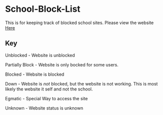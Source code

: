 # School-Block-List

This is for keeping track of blocked school sites. Please view the website [Here](https://techitallservices.github.io/School-Block-List/)

## Key

Unblocked - Website is unblocked

Partially Block - Website is only bocked for some users.

Blocked - Website is blocked

Down - Website is *not* blocked, but the website is not working. This is most likely the website it self and not the school.

Egmatic - Special Way to access the site

Unknown - Website status is unknown
